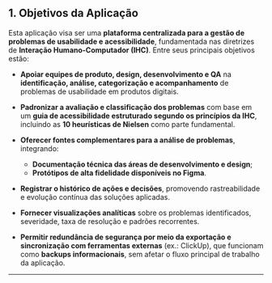 ## **1. Objetivos da Aplicação**

Esta aplicação visa ser uma **plataforma centralizada para a gestão de problemas de usabilidade e acessibilidade**, fundamentada nas diretrizes de **Interação Humano-Computador (IHC)**. Entre seus principais objetivos estão:

* **Apoiar equipes de produto, design, desenvolvimento e QA** na **identificação, análise, categorização e acompanhamento** de problemas de usabilidade em produtos digitais.
* **Padronizar a avaliação e classificação dos problemas** com base em um **guia de acessibilidade estruturado segundo os princípios da IHC**, incluindo as **10 heurísticas de Nielsen** como parte fundamental.
* **Oferecer fontes complementares para a análise de problemas**, integrando:

  * **Documentação técnica das áreas de desenvolvimento e design**;
  * **Protótipos de alta fidelidade disponíveis no Figma**.
* **Registrar o histórico de ações e decisões**, promovendo rastreabilidade e evolução contínua das soluções aplicadas.
* **Fornecer visualizações analíticas** sobre os problemas identificados, severidade, taxa de resolução e padrões recorrentes.
* **Permitir redundância de segurança por meio da exportação e sincronização com ferramentas externas** (ex.: ClickUp), que funcionam como **backups informacionais**, sem afetar o fluxo principal de trabalho da aplicação.

---
